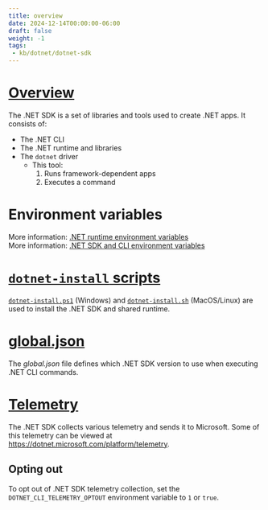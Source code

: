 ```yaml
---
title: overview
date: 2024-12-14T00:00:00-06:00
draft: false
weight: -1
tags:
 - kb/dotnet/dotnet-sdk
---
```


# [Overview](https://learn.microsoft.com/en-us/dotnet/core/sdk)
The .NET SDK is a set of libraries and tools used to create .NET apps. It consists of:
- The .NET CLI
- The .NET runtime and libraries
- The `dotnet` driver
  - This tool:
    1. Runs framework-dependent apps
    2. Executes a command

# Environment variables
More information: [.NET runtime environment variables](https://learn.microsoft.com/en-us/dotnet/core/tools/dotnet-environment-variables#net-runtime-environment-variables)  
More information: [.NET SDK and CLI environment variables](https://learn.microsoft.com/en-us/dotnet/core/tools/dotnet-environment-variables#net-sdk-and-cli-environment-variables)  

# [`dotnet-install` scripts](https://learn.microsoft.com/en-us/dotnet/core/tools/dotnet-install-script)
[`dotnet-install.ps1`](https://dot.net/v1/dotnet-install.ps1) (Windows) and [`dotnet-install.sh`](https://dot.net/v1/dotnet-install.sh) (MacOS/Linux) are used to install the .NET SDK and shared runtime.

# [global.json](https://learn.microsoft.com/en-us/dotnet/core/tools/global-json)
The *global.json* file defines which .NET SDK version to use when executing .NET CLI commands.

# [Telemetry](https://learn.microsoft.com/en-us/dotnet/core/tools/telemetry)
The .NET SDK collects various telemetry and sends it to Microsoft. Some of this telemetry can be viewed at https://dotnet.microsoft.com/platform/telemetry.

## Opting out
To opt out of .NET SDK telemetry collection, set the `DOTNET_CLI_TELEMETRY_OPTOUT` environment variable to `1` or `true`.